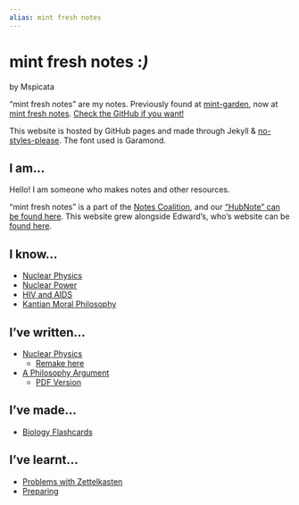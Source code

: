 ```yaml
---
alias: mint fresh notes
---
```

# mint fresh notes :*)*
by Mspicata

“mint fresh notes” are my notes. Previously found at [mint-garden](https://mint-garden.netlify.app/), now at [mint fresh notes](https://spicata.github.io/mint-fresh-notes/). [Check the GitHub if you want!](https://github.com/spicata/mint-fresh-notes)

This website is hosted by GitHub pages and made through Jekyll & [no-styles-please](https://riggraz.dev/no-style-please/). The font used is Garamond.

## I am…

Hello! I am someone who makes notes and other resources.

“mint fresh notes” is a part of the [Notes Coalition](https://github.com/notes-coalition), and our [“HubNote” can be found here](https://notes-coalition.github.io/). This website grew alongside Edward’s, who’s website can be [found here](https://eddietheed.github.io/obsidiannotes-v.2/).

## I know…

- [Nuclear Physics](pages/3%20Permanent%20Notes/4%20-%20Alpha%20Decay)
- [Nuclear Power](pages/3%20Permanent%20Notes/8%20-%20How%20a%20Nuclear%20Reactor%20Works)
- [HIV and AIDS](pages/3%20Permanent%20Notes/12,a%20-%20HIV%20and%20AIDS)
- [Kantian Moral Philosophy](pages/3%20Permanent%20Notes/13%20-%20Kantian)

## I’ve written…

- [Nuclear Physics](pages/6%20Articles/Nuclear_Decay%20v2.pdf)
	- [Remake here](pages/6%20Articles/A%20Report%20on%20Nuclear%20Physics)
- [A Philosophy Argument](pages/5%20Project%20Notes/Philosophy%20“Draft”%203)
	- [PDF Version](pages/5%20Project%20Notes/Philosophy%20“Draft”%203.pdf)

## I’ve made…

- [Biology Flashcards](pages/5%20Project%20Notes/Biology%20Flashcards)

## I’ve learnt…

- [Problems with Zettelkasten](pages/7%20Unclassified/Problems%20with%20Zettelkasten)
- [Preparing](pages/Preparations.md)